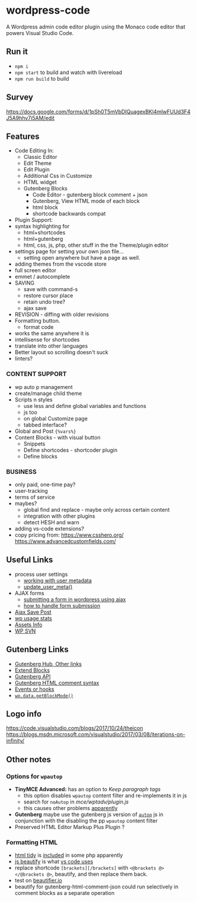 # wordpress-code
A Wordpress admin code editor plugin using the Monaco code editor that powers Visual Studio Code.

## Run it
- `npm i`
- `npm start` to build and watch with livereload
- `npm run build` to build 

## Survey
https://docs.google.com/forms/d/1pSh0T5mVbDIQuagexBKl4mlwFUUd3F4J5A9hhv7i5AM/edit

## Features
- Code Editing In:
	- Classic Editor
	- Edit Theme
	- Edit Plugin
	- Additional Css in Customize
	- HTML widget
	- Gutenberg Blocks
		- Code Editor - gutenberg block comment + json
		- Gutenberg, View HTML mode of each block
		- html block
		- shortcode backwards compat
- Plugin Support:
- syntax highlighting for 
	- html+shortcodes 
	- html+gutenberg
	- html, css, js, php, other stuff in the the Theme/plugin editor
- settings page for setting your own json file... 
	- setting open anywhere but have a page as well.
- adding themes from the vscode store 
- full screen editor 
- emmet / autocomplete
- SAVING
	- save with command-s
	- restore cursor place
	- retain undo tree?
	- ajax save
- REVISION - diffing with older revisions
- Formatting button.
	- format code 
- works the same anywhere it is
- intellisense for shortcodes
- translate into other languages
- Better layout so scrolling doesn't suck
- linters?
### CONTENT SUPPORT
- wp auto p management
- create/manage child theme
- Scripts n styles
	- use less and define global variables and functions
	- js too
	- on global Customize page
	- tabbed interface?
- Global and Post `{%vars%}`
- Content Blocks - with visual button
	- Snippets
	- Define shortcodes - shortcoder plugin
	- Define blocks
### BUSINESS
- only paid, one-time pay?
- user-tracking
- terms of service
- maybes?
	- global find and replace - maybe only across certain content
	- integration with other plugins
	- detect HESH and warn
- adding vs-code extensions?
- copy pricing from:
	https://www.csshero.org/
	https://www.advancedcustomfields.com/


## Useful Links
- process user settings
	- [working with user metadata](https://developer.wordpress.org/plugins/users/working-with-user-metadata/)
	- [update_user_meta()](https://codex.wordpress.org/Function_Reference/update_user_meta)
- AJAX forms
	- [submitting a form in wordpress using ajax](https://teamtreehouse.com/community/submitting-a-form-in-wordpress-using-ajax)
	- [how to handle form submission](http://wordpress.stackexchange.com/questions/60758/how-to-handle-form-submission)
- [Ajax Save Post](https://wordpress.stackexchange.com/questions/60776/is-there-an-easy-way-to-ajax-ify-saving-of-post)
- [wp usage stats](https://wordpress.org/about/stats/)
- [Assets Info](https://developer.wordpress.org/plugins/wordpress-org/plugin-assets/)
- [WP SVN](https://developer.wordpress.org/plugins/wordpress-org/how-to-use-subversion/)


## Gutenberg Links
- [Gutenberg Hub, Other links](http://gutenberghub.com/gutenberg-developer-guide/)
- [Extend Blocks](https://wordpress.org/gutenberg/handbook/extensibility/extending-blocks/)
- [Gutenberg API](https://wordpress.org/gutenberg/handbook/)
- [Gutenberg HTML comment syntax](https://wordpress.org/gutenberg/handbook/language/#the-anatomy-of-a-serialized-block)
- [Events or hooks](https://wordpress.org/gutenberg/handbook/extensibility/extending-editor/)
- [`wp.data.getBlockMode()`](https://wordpress.org/gutenberg/handbook/designers-developers/developers/data/data-core-editor/#getblockmode)


## Logo info
https://code.visualstudio.com/blogs/2017/10/24/theicon
https://blogs.msdn.microsoft.com/visualstudio/2017/03/08/iterations-on-infinity/


## Other notes

### Options for `wpautop`
- __TinyMCE Advanced:__ has an option to _Keep paragraph tags_
	- this option disables `wpautop` content filter and re-implements it in js
	- search for `noAutop` in _mce/wptadv/plugin.js_
	- this causes other problems [apparently](https://wordpress.org/support/topic/plugin-tinymce-advanced-stop-removing-the-ltpgt-and-ltbr-gt-tags-cant-add-html-comments/#topic-1449977-replies)
- __Gutenberg__ maybe use the gutenberg js version of [`autop`](https://wordpress.org/gutenberg/handbook/designers-developers/developers/packages/packages-autop/) js in conjunction with the disabling the pp `wpautop` content filter
- Preserved HTML Editor Markup Plus Plugin ?

### Formatting HTML
- [html tidy](http://www.html-tidy.org/) is [included](http://php.net/manual/en/tidy.examples.basic.php) in some php apparently
- [js beautify](https://github.com/beautify-web/js-beautify) is what [vs code uses](https://code.visualstudio.com/docs/languages/html#_formatting)
- replace shortcode `[brackets][/brackets]` with `<@brackets @></@brackets @>`, beautify, and then replace them back.
- test on [beautifier.io](https://beautifier.io/)
- beautify for gutenberg-html-comment-json could run selectively in comment blocks as a separate operation
